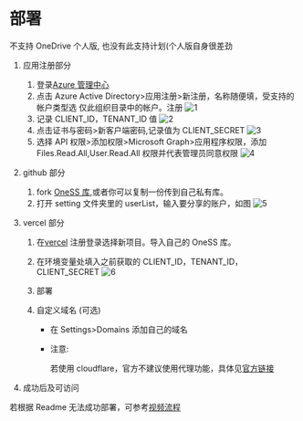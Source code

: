 # 部署

不支持 OneDrive 个人版, 也没有此支持计划(个人版自身很差劲

1. 应用注册部分
    1. 登录[Azure 管理中心](http://aad.portal.azure.com)
    2. 点击 Azure Active Directory>应用注册>新注册，名称随便填，受支持的帐户类型选 仅此组织目录中的帐户。注册
       ![1](/doc/deploy/1.png)
    3. 记录 CLIENT_ID，TENANT_ID 值
       ![2](/doc/deploy/2.png)
    4. 点击证书与密码>新客户端密码,记录值为 CLIENT_SECRET
       ![3](/doc/deploy/3.png)
    5. 选择 API 权限>添加权限>Microsoft Graph>应用程序权限，添加 Files.Read.All,User.Read.All 权限并代表管理员同意权限
       ![4](/doc/deploy/4.png)
2. github 部分
    1. fork [OneSS 库](https://github.com/Tualin14/OneSS),或者你可以复制一份传到自己私有库。
    2. 打开 setting 文件夹里的 userList，输入要分享的账户，如图
       ![5](/doc/deploy/5.png)
3. vercel 部分

    1. 在[vercel](https://vercel.com/new) 注册登录选择新项目。导入自己的 OneSS 库。
    2. 在环境变量处填入之前获取的 CLIENT_ID，TENANT_ID，CLIENT_SECRET
       ![6](/doc/deploy/6.png)
    3. 部署
    4. 自定义域名 (可选)

        - 在 Settings>Domains 添加自己的域名
        - 注意:

          若使用 cloudflare，官方不建议使用代理功能，具体见[官方链接](https://vercel.com/support/articles/using-cloudflare-with-vercel?query=cloudf)

4. 成功后及可访问

若根据 Readme 无法成功部署，可参考[视频流程](https://www.bilibili.com/video/BV1SZ4y1d73v/)
